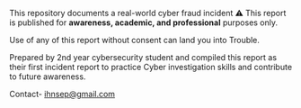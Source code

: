 This repository documents a real-world cyber fraud incident
⚠️ This report is published for **awareness, academic, and professional** purposes only.

Use of any of this report without consent can land you into Trouble.

Prepared by 2nd year cybersecurity student and compiled this report as their first incident report to practice
 Cyber investigation skills and contribute to future awareness.

Contact-
ihnsep@gmail.com
